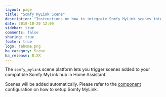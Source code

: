 ```yaml
---
layout: page
title: "Somfy MyLink Scene"
description: "Instructions on how to integrate Somfy MyLink scenes into Home Assistant."
date: 2018-10-20 12:00
sidebar: true
comments: false
sharing: true
footer: true
logo: tahoma.png
ha_category: Scene
ha_release: 0.XX
---
```


The `somfy_mylink` scene platform lets you trigger scenes added to your compatible Somfy MyLink hub in Home Assistant.

Scenes will be added automatically. Please refer to the [component](/components/somfy_mylink/) configuration on how to setup Somfy MyLink.
